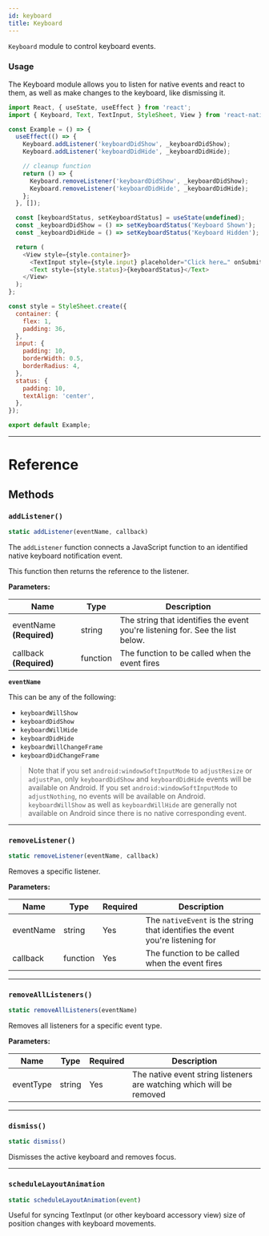 ```yaml
---
id: keyboard
title: Keyboard
---
```


`Keyboard` module to control keyboard events.

### Usage

The Keyboard module allows you to listen for native events and react to them, as well as make changes to the keyboard, like dismissing it.

```js
import React, { useState, useEffect } from 'react';
import { Keyboard, Text, TextInput, StyleSheet, View } from 'react-native';

const Example = () => {
  useEffect(() => {
    Keyboard.addListener('keyboardDidShow', _keyboardDidShow);
    Keyboard.addListener('keyboardDidHide', _keyboardDidHide);

    // cleanup function
    return () => {
      Keyboard.removeListener('keyboardDidShow', _keyboardDidShow);
      Keyboard.removeListener('keyboardDidHide', _keyboardDidHide);
    };
  }, []);

  const [keyboardStatus, setKeyboardStatus] = useState(undefined);
  const _keyboardDidShow = () => setKeyboardStatus('Keyboard Shown');
  const _keyboardDidHide = () => setKeyboardStatus('Keyboard Hidden');

  return (
    <View style={style.container}>
      <TextInput style={style.input} placeholder="Click here…" onSubmitEditing={Keyboard.dismiss} />
      <Text style={style.status}>{keyboardStatus}</Text>
    </View>
  );
};

const style = StyleSheet.create({
  container: {
    flex: 1,
    padding: 36,
  },
  input: {
    padding: 10,
    borderWidth: 0.5,
    borderRadius: 4,
  },
  status: {
    padding: 10,
    textAlign: 'center',
  },
});

export default Example;
```

---

# Reference

## Methods

### `addListener()`

```js
static addListener(eventName, callback)
```

The `addListener` function connects a JavaScript function to an identified native keyboard notification event.

This function then returns the reference to the listener.

**Parameters:**

| Name                     | Type     | Description                                                                    |
| ------------------------ | -------- | ------------------------------------------------------------------------------ |
| eventName **(Required)** | string   | The string that identifies the event you're listening for. See the list below. |
| callback **(Required)**  | function | The function to be called when the event fires                                 |

**`eventName`**

This can be any of the following:

- `keyboardWillShow`
- `keyboardDidShow`
- `keyboardWillHide`
- `keyboardDidHide`
- `keyboardWillChangeFrame`
- `keyboardDidChangeFrame`

> Note that if you set `android:windowSoftInputMode` to `adjustResize` or `adjustPan`, only `keyboardDidShow` and `keyboardDidHide` events will be available on Android. If you set `android:windowSoftInputMode` to `adjustNothing`, no events will be available on Android. `keyboardWillShow` as well as `keyboardWillHide` are generally not available on Android since there is no native corresponding event.

---

### `removeListener()`

```js
static removeListener(eventName, callback)
```

Removes a specific listener.

**Parameters:**

| Name      | Type     | Required | Description                                                                    |
| --------- | -------- | -------- | ------------------------------------------------------------------------------ |
| eventName | string   | Yes      | The `nativeEvent` is the string that identifies the event you're listening for |
| callback  | function | Yes      | The function to be called when the event fires                                 |

---

### `removeAllListeners()`

```js
static removeAllListeners(eventName)
```

Removes all listeners for a specific event type.

**Parameters:**

| Name      | Type   | Required | Description                                                          |
| --------- | ------ | -------- | -------------------------------------------------------------------- |
| eventType | string | Yes      | The native event string listeners are watching which will be removed |

---

### `dismiss()`

```js
static dismiss()
```

Dismisses the active keyboard and removes focus.

---

### `scheduleLayoutAnimation`

```js
static scheduleLayoutAnimation(event)
```

Useful for syncing TextInput (or other keyboard accessory view) size of position changes with keyboard movements.
